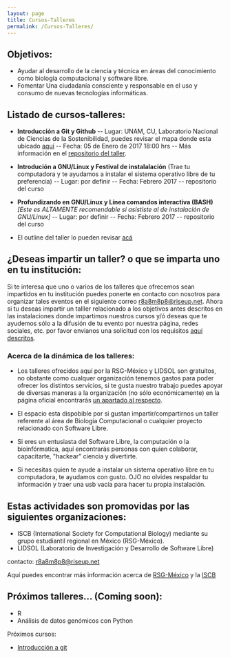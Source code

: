 ```yaml
---
layout: page
title: Cursos-Talleres
permalink: /Cursos-Talleres/
---
```



## Objetivos:

* Ayudar al desarrollo de la ciencia y técnica en áreas del conocimiento como biología computacional y software libre.
* Fomentar Una ciudadanía consciente y responsable en el uso y consumo de nuevas tecnologías informáticas.

## Listado de cursos-talleres:  

* **Introducción a Git y Github** -- Lugar: UNAM, CU, Laboratorio Nacional de Ciencias de la Sostenibilidad, puedes revisar el mapa donde esta ubicado [aquí](https://www.google.com.mx/maps/place/Laboratorio+Nacional+de+Ciencias+de+la+Sostenibilidad+%28LANCIS%29/@19.3225844,-99.1941297,17z/data=!3m1!4b1!4m5!3m4!1s0x85cdffe2e8adfce1:0x9c3ab1c80685da94!8m2!3d19.3225794!4d-99.191941?hl=es-419) -- Fecha: 05 de Enero de 2017 18:00 hrs -- Más información en el [repositorio del taller]().

* **Introdución a GNU/Linux y Festival de instalalación** (Trae tu computadora y te ayudamos a instalar el sistema operativo libre de tu preferencia) -- Lugar: por definir -- Fecha: Febrero 2017 -- repositorio del curso

* **Profundizando en GNU/Linux y Línea comandos interactiva (BASH)** _[Este es ALTAMENTE recomendable si asististe al de instalación de GNU/Linux]_ -- Lugar: por definir -- Fecha: Febrero 2017 -- repositorio del curso

* El outline del taller lo pueden revisar [acá](https://github.com/LIDSOL-NPL/Bioinformatics-workshops/tree/master/Sistema_GNU-Linux_y_BASH)

## ¿Deseas impartir un taller? o que se imparta uno en tu institución:

Si te interesa que uno o varios de los talleres que ofrecemos sean impartidos en tu institución puedes ponerte en contacto con nosotros para organizar tales eventos en el siguiente correo r8a8m8p8@riseup.net. Ahora si tu deseas impartir un talller relacionado a los objetivos antes descritos en las instalaciones donde impartimos nuestros cursos y/ó deseas que te ayudemos sólo a la difusión de tu evento por nuestra página, redes sociales, etc. por favor envianos una solicitud con los requisitos [aquí descritos](insertarliga).


### Acerca de la dinámica de los talleres:

* Los talleres ofrecidos aquí por la RSG-México y LIDSOL son gratuitos, no obstante como cualquer organización tenemos gastos para poder ofrecer los distintos servicios, si te gusta nuestro trabajo puedes apoyar de diversas maneras a la organización (no sólo económicamente) en la página oficial encontrarás [un apartado al respecto](http://rsg-mexico.iscbsc.org/).

* El espacio esta dispobible por si gustan impartir/compartirnos un taller referente al área de Biología Computacional o cualquier proyecto relacionado con Software Libre.

* Si eres un entusiasta del Software Libre, la computación o la bioinfórmatica, aquí encontrarás personas con quien colaborar, capacitarte, "hackear" ciencia y divertirte.

* Si necesitas quien te ayude a instalar un sistema operativo libre en tu computadora, te ayudamos con gusto. OJO no olvides respaldar tu información y traer una usb vacía para hacer tu propia instalación.


## Estas actividades son promovidas por las siguientes organizaciones:

* ISCB (International Society for Computational Biology) mediante su grupo estudiantil regional en México (RSG-México).
* LIDSOL (Laboratorio de Investigación y Desarrollo de Software Libre)

contacto: r8a8m8p8@riseup.net  

Aquí puedes encontrar más información acerca de [RSG-México](http://rsg-mexico.iscbsc.org/) y la [ISCB](http://rsg.iscbsc.org/)


## Próximos talleres... (Coming soon):
* R
* Análisis de datos genómicos con Python















Próximos cursos:

* [Introducción a git](https://github.com/ISCB-MX/git_course) 
